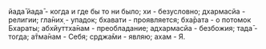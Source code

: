 йада̄ йада̄ - когда и где бы то ни было; хи - безусловно; дхармасйа - религии; гла̄них̣ - упадок; бхавати - проявляется; бха̄рата - о потомок Бхараты; абхйуттха̄нам - преобладание; адхармасйа - безбожия; тада̄ - тогда; а̄тма̄нам - Себя; ср̣джа̄ми - являю; ахам - Я.